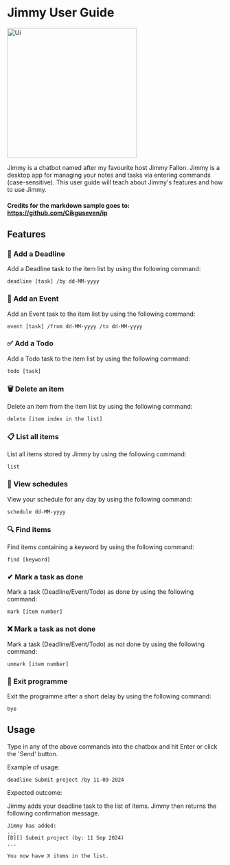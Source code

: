 # Jimmy User Guide

<img width="302" alt="Ui" src="https://github.com/yuechen2001/ip/assets/64315146/2a59010c-4d83-4124-bd4e-8265e6f9c284">

Jimmy is a chatbot named after my favourite host Jimmy Fallon.
Jimmy is a desktop app for managing your notes and tasks via entering commands (case-sensitive).
This user guide will teach about Jimmy's features and how to use Jimmy.

#### Credits for the markdown sample goes to: https://github.com/Cikguseven/ip

## Features

### 📅 Add a Deadline

Add a Deadline task to the item list by using the following command:

```
deadline [task] /by dd-MM-yyyy
```

### 📆 Add an Event

Add an Event task to the item list by using the following command:

```
event [task] /from dd-MM-yyyy /to dd-MM-yyyy
```

### ✅ Add a Todo

Add a Todo task to the item list by using the following command:

```
todo [task]
```

### 🗑️ Delete an item

Delete an item from the item list by using the following command:

```
delete [item index in the list]
```

### 📋️ List all items

List all items stored by Jimmy by using the following command:

```
list
```

### 🔔 View schedules

View your schedule for any day by using the following command:

```
schedule dd-MM-yyyy
```

### 🔍 Find items

Find items containing a keyword by using the following command:

```
find [keyword]
```

### ✔ Mark a task as done

Mark a task (Deadline/Event/Todo) as done by using the following command:

```
mark [item number]
```

### ❌ Mark a task as not done

Mark a task (Deadline/Event/Todo) as not done by using the following command:

```
unmark [item number]
```

### 👋 Exit programme

Exit the programme after a short delay by using the following command:

```
bye
```

## Usage

Type in any of the above commands into the chatbox and hit Enter or click the 'Send' button.

Example of usage:

`deadline Submit project /by 11-09-2024`

Expected outcome:

Jimmy adds your deadline task to the list of items. Jimmy then returns the following confirmation message.

```
Jimmy has added:
...
[D][] Submit project (by: 11 Sep 2024)
...

You now have X items in the list.
```
